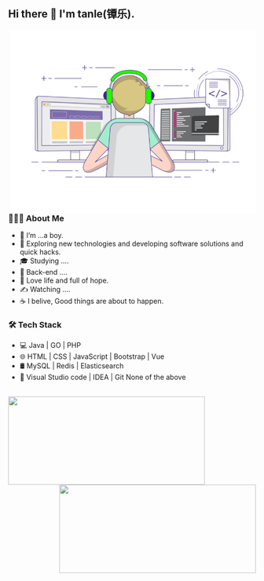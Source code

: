 ## Hi there 👋  I'm tanle(镡乐).

<img align="right" alt="GIF" src="https://raw.githubusercontent.com/devSouvik/devSouvik/master/gif3.gif" width="500" />

### 👨🏻‍💻 About Me 

- 🔭 I’m …a boy.
- 🤔 Exploring new technologies and developing software solutions and quick hacks.
- 🎓 Studying ….
- 💼 Back-end ….
- 🌱 Love life and full of hope.
- ✍️ Watching ….
- ☕ I belive, Good things are about to happen.


### 🛠 Tech Stack

- 💻 Java | GO | PHP  
- 🌐 HTML | CSS | JavaScript | Bootstrap | Vue
- 🛢  MySQL | Redis | Elasticsearch
- 🔧 Visual Studio code | IDEA | Git
 None of the above

<br/>

<a href="空">
    <img align="left" height="180" width="400" style="display: inline-block; "
        src="https://github-readme-stats.vercel.app/api?username=madisontanle&show_icons=true" />
    <img align="right" height="180" width="400" style="display: inline-block; "
        src="https://github-readme-stats.vercel.app/api/top-langs/?username=madisontanle&layout=compact" />
</a>

